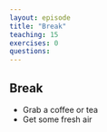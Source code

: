 ```yaml
---
layout: episode
title: "Break"
teaching: 15
exercises: 0
questions:
---
```


## Break

- Grab a coffee or tea
- Get some fresh air
